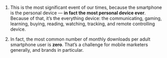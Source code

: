 1. This is the most significant event of our times, because the smartphone is the personal device — **in fact the most personal device ever**. Because of that, it’s the everything device: the communicating, gaming, learning, buying, reading, watching, tracking, and remote controlling device.

2. In fact, the most common number of monthly downloads per adult smartphone user is **zero**. That’s a challenge for mobile marketers generally, and brands in particular. 
